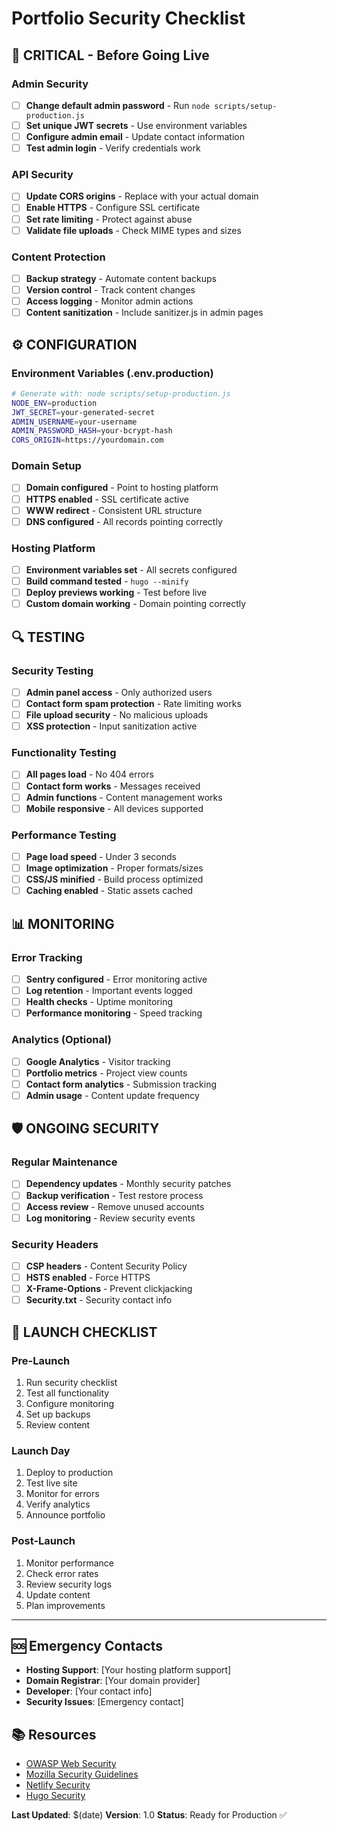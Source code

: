 # Portfolio Security Checklist

## 🚨 CRITICAL - Before Going Live

### Admin Security
- [ ] **Change default admin password** - Run `node scripts/setup-production.js`
- [ ] **Set unique JWT secrets** - Use environment variables
- [ ] **Configure admin email** - Update contact information
- [ ] **Test admin login** - Verify credentials work

### API Security  
- [ ] **Update CORS origins** - Replace with your actual domain
- [ ] **Enable HTTPS** - Configure SSL certificate
- [ ] **Set rate limiting** - Protect against abuse
- [ ] **Validate file uploads** - Check MIME types and sizes

### Content Protection
- [ ] **Backup strategy** - Automate content backups
- [ ] **Version control** - Track content changes
- [ ] **Access logging** - Monitor admin actions
- [ ] **Content sanitization** - Include sanitizer.js in admin pages

## ⚙️ CONFIGURATION

### Environment Variables (.env.production)
```bash
# Generate with: node scripts/setup-production.js
NODE_ENV=production
JWT_SECRET=your-generated-secret
ADMIN_USERNAME=your-username
ADMIN_PASSWORD_HASH=your-bcrypt-hash
CORS_ORIGIN=https://yourdomain.com
```

### Domain Setup
- [ ] **Domain configured** - Point to hosting platform
- [ ] **HTTPS enabled** - SSL certificate active
- [ ] **WWW redirect** - Consistent URL structure
- [ ] **DNS configured** - All records pointing correctly

### Hosting Platform
- [ ] **Environment variables set** - All secrets configured
- [ ] **Build command tested** - `hugo --minify`
- [ ] **Deploy previews working** - Test before live
- [ ] **Custom domain working** - Domain pointing correctly

## 🔍 TESTING

### Security Testing
- [ ] **Admin panel access** - Only authorized users
- [ ] **Contact form spam protection** - Rate limiting works
- [ ] **File upload security** - No malicious uploads
- [ ] **XSS protection** - Input sanitization active

### Functionality Testing
- [ ] **All pages load** - No 404 errors
- [ ] **Contact form works** - Messages received
- [ ] **Admin functions** - Content management works
- [ ] **Mobile responsive** - All devices supported

### Performance Testing
- [ ] **Page load speed** - Under 3 seconds
- [ ] **Image optimization** - Proper formats/sizes
- [ ] **CSS/JS minified** - Build process optimized
- [ ] **Caching enabled** - Static assets cached

## 📊 MONITORING

### Error Tracking
- [ ] **Sentry configured** - Error monitoring active
- [ ] **Log retention** - Important events logged
- [ ] **Health checks** - Uptime monitoring
- [ ] **Performance monitoring** - Speed tracking

### Analytics (Optional)
- [ ] **Google Analytics** - Visitor tracking
- [ ] **Portfolio metrics** - Project view counts
- [ ] **Contact form analytics** - Submission tracking
- [ ] **Admin usage** - Content update frequency

## 🛡️ ONGOING SECURITY

### Regular Maintenance
- [ ] **Dependency updates** - Monthly security patches
- [ ] **Backup verification** - Test restore process
- [ ] **Access review** - Remove unused accounts
- [ ] **Log monitoring** - Review security events

### Security Headers
- [ ] **CSP headers** - Content Security Policy
- [ ] **HSTS enabled** - Force HTTPS
- [ ] **X-Frame-Options** - Prevent clickjacking
- [ ] **Security.txt** - Security contact info

## 🚀 LAUNCH CHECKLIST

### Pre-Launch
1. Run security checklist
2. Test all functionality
3. Configure monitoring
4. Set up backups
5. Review content

### Launch Day
1. Deploy to production
2. Test live site
3. Monitor for errors
4. Verify analytics
5. Announce portfolio

### Post-Launch
1. Monitor performance
2. Check error rates
3. Review security logs
4. Update content
5. Plan improvements

---

## 🆘 Emergency Contacts

- **Hosting Support**: [Your hosting platform support]
- **Domain Registrar**: [Your domain provider]
- **Developer**: [Your contact info]
- **Security Issues**: [Emergency contact]

## 📚 Resources

- [OWASP Web Security](https://owasp.org/www-project-top-ten/)
- [Mozilla Security Guidelines](https://infosec.mozilla.org/guidelines/web_security)
- [Netlify Security](https://docs.netlify.com/security/)
- [Hugo Security](https://gohugo.io/about/security-model/)

**Last Updated**: $(date)
**Version**: 1.0
**Status**: Ready for Production ✅
